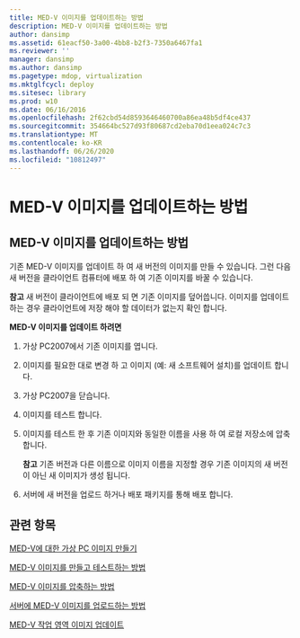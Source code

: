 ```yaml
---
title: MED-V 이미지를 업데이트하는 방법
description: MED-V 이미지를 업데이트하는 방법
author: dansimp
ms.assetid: 61eacf50-3a00-4bb8-b2f3-7350a6467fa1
ms.reviewer: ''
manager: dansimp
ms.author: dansimp
ms.pagetype: mdop, virtualization
ms.mktglfcycl: deploy
ms.sitesec: library
ms.prod: w10
ms.date: 06/16/2016
ms.openlocfilehash: 2f62cbd54d8593646460700a86ea48b5df4ce437
ms.sourcegitcommit: 354664bc527d93f80687cd2eba70d1eea024c7c3
ms.translationtype: MT
ms.contentlocale: ko-KR
ms.lasthandoff: 06/26/2020
ms.locfileid: "10812497"
---
```

# MED-V 이미지를 업데이트하는 방법


## MED-V 이미지를 업데이트하는 방법


기존 MED-V 이미지를 업데이트 하 여 새 버전의 이미지를 만들 수 있습니다. 그런 다음 새 버전을 클라이언트 컴퓨터에 배포 하 여 기존 이미지를 바꿀 수 있습니다.

**참고**  새 버전이 클라이언트에 배포 되 면 기존 이미지를 덮어씁니다. 이미지를 업데이트 하는 경우 클라이언트에 저장 해야 할 데이터가 없는지 확인 합니다.

 

**MED-V 이미지를 업데이트 하려면**

1.  가상 PC2007에서 기존 이미지를 엽니다.

2.  이미지를 필요한 대로 변경 하 고 이미지 (예: 새 소프트웨어 설치)를 업데이트 합니다.

3.  가상 PC2007을 닫습니다.

4.  이미지를 테스트 합니다.

5.  이미지를 테스트 한 후 기존 이미지와 동일한 이름을 사용 하 여 로컬 저장소에 압축 합니다.

    **참고**  기존 버전과 다른 이름으로 이미지 이름을 지정할 경우 기존 이미지의 새 버전이 아닌 새 이미지가 생성 됩니다.

     

6.  서버에 새 버전을 업로드 하거나 배포 패키지를 통해 배포 합니다.

## 관련 항목


[MED-V에 대한 가상 PC 이미지 만들기](creating-a-virtual-pc-image-for-med-v.md)

[MED-V 이미지를 만들고 테스트하는 방법](how-to-create-and-test-a-med-v-image.md)

[MED-V 이미지를 압축하는 방법](how-to-pack-a-med-v-image.md)

[서버에 MED-V 이미지를 업로드하는 방법](how-to-upload-a-med-v-image-to-the-server.md)

[MED-V 작업 영역 이미지 업데이트](updating-a-med-v-workspace-image.md)

 

 





